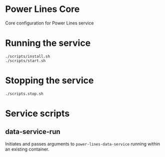 # Power Lines Core
Core configuration for Power Lines service

# Running the service
```
./scripts/install.sh  
./scripts/start.sh
```
# Stopping the service
```
./scripts.stop.sh
```

# Service scripts

## data-service-run
Initiates and passes arguments to `power-lines-data-service` running within an existing container.
